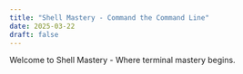 ```yaml
---
title: "Shell Mastery - Command the Command Line"
date: 2025-03-22
draft: false
---
```


Welcome to Shell Mastery - Where terminal mastery begins.
